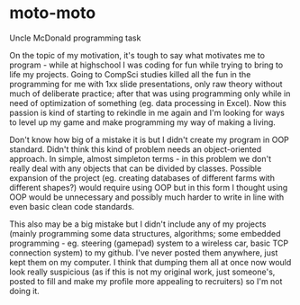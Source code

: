 # moto-moto
Uncle McDonald programming task

On the topic of my motivation, it's tough to say what motivates me to program - while at highschool I was coding for fun while trying to bring to life my projects. Going to CompSci studies killed all the fun in the programming for me with 1xx slide presentations, only raw theory without much of deliberate practice; after that was using programming only while in need of optimization of something (eg. data processing in Excel). Now this passion is kind of starting to rekindle in me again and I'm looking for ways to level up my game and make programming my way of making a living.

Don't know how big of a mistake it is but I didn't create my program in OOP standard. Didn't think this kind of problem needs an object-oriented approach. In simple, almost simpleton terms - in this problem we don't really deal with any objects that can be divided by classes. Possible expansion of the project (eg. creating databases of different farms with different shapes?) would require using OOP but in this form I thought using OOP would be unnecessary and possibly much harder to write in line with even basic clean code standards.

This also may be a big mistake but I didn't include any of my projects (mainly programming some data structures, algorithms; some embedded programming - eg. steering (gamepad) system to a wireless car, basic TCP connection system) to my github. I've never posted them anywhere, just kept them on my computer. I think that dumping them all at once now would look really suspicious (as if this is not my original work, just someone's, posted to fill and make my profile more appealing to recruiters) so I'm not doing it.
